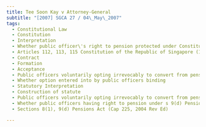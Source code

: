 ```yaml
---
title: Tee Soon Kay v Attorney-General 
subtitle: "[2007] SGCA 27 / 04\_May\_2007"
tags:
  - Constitutional Law
  - Constitution
  - Interpretation
  - Whether public officer\'s right to pension protected under Constitution
  - Articles 112, 113, 115 Constitution of the Republic of Singapore (1999 Rev Ed)
  - Contract
  - Formation
  - Acceptance
  - Public officers voluntarily opting irrevocably to convert from pension scheme to Central Provident Fund scheme
  - Whether option entered into by public officers binding
  - Statutory Interpretation
  - Construction of statute
  - Public officers voluntarily opting irrevocably to convert from pension scheme to Central Provident Fund scheme and then attempting to revert to pension scheme after more than 30 years
  - Whether public officers having right to pension under s 9(d) Pensions Act such that condition of irrevocability governing conversion from pension scheme to CPF scheme ultra vires
  - Sections 8(1), 9(d) Pensions Act (Cap 225, 2004 Rev Ed)

---
```


